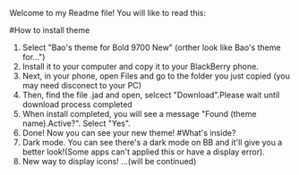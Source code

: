 Welcome to my Readme file! You will like to read this:

  #How to install theme
1. Select "Bao's theme for Bold 9700 New" (orther look like Bao's theme for...")
2. Install it to your computer and copy it to your BlackBerry phone.
3. Next, in your phone, open Files and go to the folder you just copied (you may need disconect to your PC)
4. Then, find the file .jad and open, selcect "Download".Please wait until download process completed
5. When install completed, you will see a message "Found (theme name).Active?". Select "Yes".
6. Done! Now you can see your new theme!
  #What's inside?
1. Dark mode. You can see there's a dark mode on BB and it'll give you a better look!(Some apps can't applied this or have a display error). 
2. New way to display icons!
...(will be continued)
